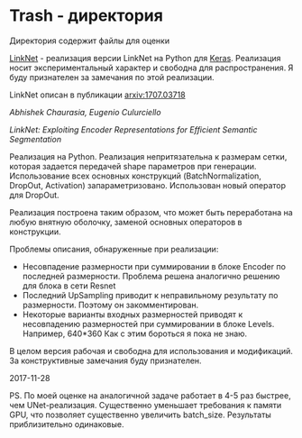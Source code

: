 # Trash - директория

Директория содержит файлы для оценки

[LinkNet](Python/LinkNetBoba.py) - реализация версии LinkNet на Python для [Keras](https://keras.io/backend/). Реализация носит экспериментальный характер и свободна для распространения. Я буду признателен за замечания по этой реализации.

LinkNet описан в публикации [arxiv:1707.03718](https://arxiv.org/pdf/1707.03718.pdf) 
 
*Abhishek Chaurasia, Eugenio Culurciello*

*LinkNet: Exploiting Encoder Representations for Efficient Semantic Segmentation*

Реализация на Python. Реализация непритязательна к размерам сетки, которая задается передачей shape параметров при генерации.
Использование всех основных конструкций (BatchNormalization, DropOut, Activation) запараметризовано. Использован новый оператор для DropOut.

Реализация построена таким образом, что может быть переработана на любую внятную оболочку, заменой основных операторов в конструкции.

Проблемы описания, обнаруженные при реализации:

- Несовпадение размерности при суммировании в блоке Encoder по последней размерности.
Проблема решена аналогично решению для блока в сети Resnet
- Последний UpSampling приводит к неправильному результату по размерности. Поэтому он закомментирован.
- Некоторые варианты входных размерностей приводят к несовпадению размерностей при суммировании в блоке Levels. Например, 640*360
Как с этим бороться я пока не знаю.

В целом версия рабочая и свободна для использования и модификаций. За конструктивные замечания буду признателен.

2017-11-28 

PS. По моей оценке на аналогичной задаче работает в 4-5 раз быстрее, чем UNet-реализация. Существенно уменьшает требования к памяти GPU, что позволяет существенно увеличить batch_size. Результаты приблизительно одинаковые.
